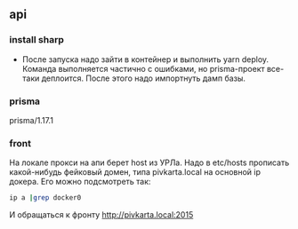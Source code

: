 
## api

### install sharp

- После запуска надо зайти в контейнер и выполнить yarn deploy.
Команда выполняется частично с ошибками, но prisma-проект все-таки деплоится.
После этого надо импортнуть дамп базы.


### prisma
prisma/1.17.1

### front

На локале прокси на апи берет host из УРЛа. Надо в etc/hosts прописать какой-нибудь
фейковый домен, типа pivkarta.local на основной ip докера. Его можно подсмотреть так:
```sh
ip a |grep docker0
```
И обращаться к фронту http://pivkarta.local:2015
